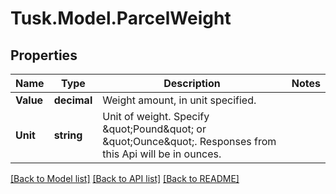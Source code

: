 # Tusk.Model.ParcelWeight

## Properties

Name | Type | Description | Notes
------------ | ------------- | ------------- | -------------
**Value** | **decimal** | Weight amount, in unit specified. | 
**Unit** | **string** | Unit of weight. Specify \&quot;Pound\&quot; or \&quot;Ounce\&quot;. Responses from this Api will be in ounces. | 

[[Back to Model list]](../README.md#documentation-for-models) [[Back to API list]](../README.md#documentation-for-api-endpoints) [[Back to README]](../README.md)

